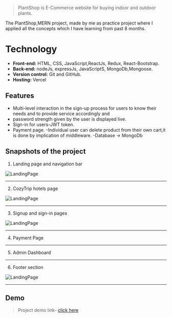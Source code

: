 

<br>

> PlantShop is E-Commerce website for buying indoor and outdoor plants.

The PlantShop,MERN project, made by me as practice project where I applied all the concepts which I have learning from past 8 months.




  
# Technology

- **Front-end:** HTML, CSS, JavaScript,ReactJs, Redux, React-Bootstrap.
- **Back-end:** nodeJs, expressJs, JavaScriptS, MongoDb,Mongoose.
- **Version control:** Git and GitHub.
- **Hosting:** Vercel

  
## Features


- Multi-level interaction in the sign-up process for users to
know their needs and to provide service accordingly and
- password strength given by the user is displayed live.
- Sign-in for users-JWT token.
- Payment page.
-Individual user can delete product from their own cart,it is done by implication of middleware.
-Database -> MongoDb

## Snapshots of the project

1. Landing page and navigation bar

![LandingPage](blob/main/plant1.png)
*******************************************************************************

2. CozyTrip hotels page

![LandingPage](Frontend/src/Assects/readme/header.png)
*******************************************************************************

3. Signup and sign-in pages
    

![LandingPage](Frontend/src/Assects/readme/login.png)
*******************************************************************************

4. Payment Page
    

*******************************************************************************

5. Admin Dashboard
   

***********************************************************************

6. Footer section

![LandingPage](Frontend/src/Assects/readme/footer.png)
***********************************************************************

 
## Demo

>Project demo link- 
<a href="https://frotend-shvaniawsthi001-gmailcom.vercel.app/">click here</a>


  










